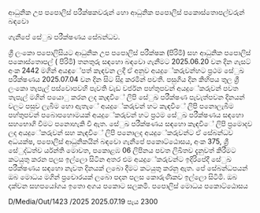 ආධුනික උප පපොලිස් පරීක්ෂකවරුන් හො ආධුනික පපොලිස් පකොස්තොපල්වරුන් බඳවො

ගැනීපේ සේුඛ පරීක්ෂණය සේබන්ධව.

ශ්‍රී ලංකො පපොලිසියට ආධුනික උප පපොලිස් පරීක්ෂක (පිරිමි) සහ ආධුනික පපොලිස් පකොස්තොපල් ( පිරිමි) තනතුරු සඳහො බඳවො ගැනීමට 2025.06.20 වන දින ගැසට් අංක 2442 මගින් අයඳුේපත් කැඳවන ලදී ඒ අනුව අයදුේකරුවන්හට ප්‍රථම සේුඛ පරීක්ෂණය 2025.07.04 වන දින සිට සිදු කරමින් පවතී. පසුගිය දින කිහිපය තුල ශ්‍රී ලංකො තැපැල් පස්වොපවහි පැවති වැඩ වර්ජන පහ්තුපවන් අයදුේකරුවන් පවත තැපැල් මගින් පයොු කරන ලද කැඳවීේ ලිපි සේුඛ පරීක්ෂණ පැවැත්පවන දිනයන් වලට පසුව ලැබීම හො ඇතැේ අයදුේකරුවන් හට කැඳවීේ ලිපි පනොලැබීම පහ්තුපවන් පබොපහොමයක් අයදුේකරුවන් හට ප්‍රථම සේුඛ පරීක්ෂණය සඳහො සහභොගි වීමට පනොහැකි වී ඇත. සේුඛ පරීක්ෂණය සඳහො කැඳවීේ ලිපි ප්‍රමොදව ලද අයදුේකරුවන් සහ කැඳවීේ ලිපි පනොලද අයදුේකරුවන්ට ඒ සේබන්ධව අධයක්ෂ, පපොලිස් ආධුනිකයින් බඳවො ගැනීපේ පකොට්ඨොසය, අංක 375, ශ්‍රී සේුද්ධත්ව ර්යන්ති මොවත, පකොළඹ 06 ලිපිනය පවත ලිඛිතව දැනුවත් කිරීමට කටයුතු කරන පලස ඉල්ලො සිටින අතර එම අයදුේකරුවන්ට ඉදිරිපේදී සේුඛ පරීක්ෂණය සඳහො නැවත දිනයක් ලබො දීමට කටයුතු කරනු ඇත. පේ සේබන්ධපයන් ඔබ මොධය මගින් ප්‍රචොරයක් ලබො පදන පලස කොරුණිකව ඉල්ලො සිටිමි. ඔබ දක්වන සහපයෝගය ඉතො අගය පකොට සලකමි. පපොලිස් මොධය පකොට්ඨොසය

D/Media/Out/1423 /2025 2025.07.19 පැය 2300